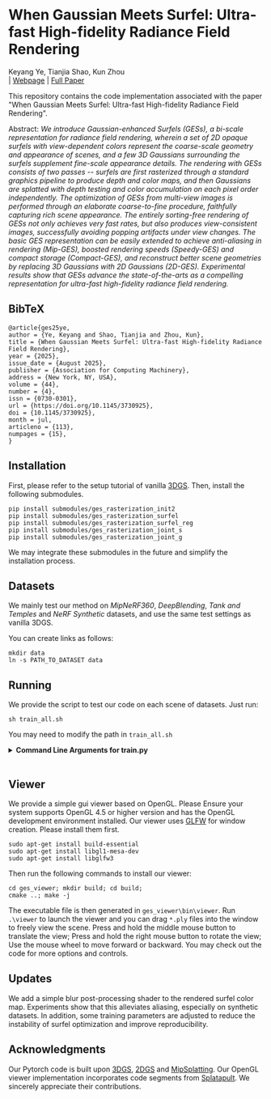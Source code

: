 # When Gaussian Meets Surfel: Ultra-fast High-fidelity Radiance Field Rendering
Keyang Ye, Tianjia Shao, Kun Zhou<br>
| [Webpage](https://dl.acm.org/doi/10.1145/3730925) | [Full Paper](https://arxiv.org/pdf/2504.17545) 

This repository contains the code implementation associated with the paper "When Gaussian Meets Surfel: Ultra-fast High-fidelity Radiance Field Rendering".

Abstract: *We introduce Gaussian-enhanced Surfels (GESs), a bi-scale representation for radiance field rendering, wherein a set of 2D opaque surfels with view-dependent colors represent the coarse-scale geometry and appearance of scenes, and a few 3D Gaussians surrounding the surfels supplement fine-scale appearance details. The rendering with GESs consists of two passes -- surfels are first rasterized through a standard graphics pipeline to produce depth and color maps, and then Gaussians are splatted with depth testing and color accumulation on each pixel order independently. The optimization of GESs from multi-view images is performed through an elaborate coarse-to-fine procedure, faithfully capturing rich scene appearance. The entirely sorting-free rendering of GESs not only achieves very fast rates, but also produces view-consistent images, successfully avoiding popping artifacts under view changes. The basic GES representation can be easily extended to achieve anti-aliasing in rendering (Mip-GES), boosted rendering speeds (Speedy-GES) and compact storage (Compact-GES), and reconstruct better scene geometries by replacing 3D Gaussians with 2D Gaussians (2D-GES). Experimental results show that GESs advance the state-of-the-arts as a compelling representation for ultra-fast high-fidelity radiance field rendering.*

<section class="section" id="BibTeX">
  <div class="container is-max-desktop content">
    <h2 class="title">BibTeX</h2>
    <pre><code>@article{ges25ye,
author = {Ye, Keyang and Shao, Tianjia and Zhou, Kun},
title = {When Gaussian Meets Surfel: Ultra-fast High-fidelity Radiance Field Rendering},
year = {2025},
issue_date = {August 2025},
publisher = {Association for Computing Machinery},
address = {New York, NY, USA},
volume = {44},
number = {4},
issn = {0730-0301},
url = {https://doi.org/10.1145/3730925},
doi = {10.1145/3730925},
month = jul,
articleno = {113},
numpages = {15},
}</code></pre>
  </div>
</section>


## Installation
First, please refer to the setup tutorial of vanilla [3DGS](https://github.com/graphdeco-inria/gaussian-splatting). Then, install the following submodules.

```
pip install submodules/ges_rasterization_init2
pip install submodules/ges_rasterization_surfel
pip install submodules/ges_rasterization_surfel_reg
pip install submodules/ges_rasterization_joint_s
pip install submodules/ges_rasterization_joint_g
```
We may integrate these submodules in the future and simplify the installation process.

## Datasets
We mainly test our method on *MipNeRF360*, *DeepBlending*, *Tank and Temples* and *NeRF Synthetic* datasets, and use the same test settings as vanilla 3DGS.

You can create links as follows:
```
mkdir data
ln -s PATH_TO_DATASET data
```

## Running
We provide the script to test our code on each scene of datasets. Just run:
```
sh train_all.sh
```
You may need to modify the path in `train_all.sh`

<details>
<summary><span style="font-weight: bold;">Command Line Arguments for train.py</span></summary>

  #### --use_surf_reg
  Apply depth-normal consistency loss during the surfel optimization to avoid hole or spiking artifacts.

  #### --stable_train
  Optimize surfels with more iterations to make results more stable. We observed that surfel optimization exhibits sensitivity to randomness. To ensure high-quality results in most scenes, we recommend always adding this command.
  
</details>
<br>

## Viewer
We provide a simple gui viewer based on OpenGL. Please Ensure your system supports OpenGL 4.5 or higher version and has the OpenGL development environment installed. Our viewer uses [GLFW](https://www.glfw.org/download) for window creation. Please install them first.
```
sudo apt-get install build-essential
sudo apt-get install libgl1-mesa-dev
sudo apt-get install libglfw3
```
Then run the following commands to install our viewer:
```
cd ges_viewer; mkdir build; cd build;
cmake ..; make -j
```
The executable file is then generated in `ges_viewer\bin\viewer`. Run `.\viewer` to launch the viewer and you can drag `*.ply` files into the window to freely view the scene. Press and hold the middle mouse button to translate the view; Press and hold the right mouse button to rotate the view; Use the mouse wheel to move forward or backward. You may check out the code for more options and controls.

## Updates
We add a simple blur post-processing shader to the rendered surfel color map. Experiments show that this alleviates aliasing, especially on synthetic datasets. In addition, some training parameters are adjusted to reduce the instability of surfel optimization and improve reproducibility.

## Acknowledgments

Our Pytorch code is built upon [3DGS](https://github.com/graphdeco-inria/gaussian-splatting), [2DGS](https://github.com/hbb1/2d-gaussian-splatting) and [MipSplatting](https://github.com/autonomousvision/mip-splatting). Our OpenGL viewer implementation incorporates code segments from  [Splatapult](https://github.com/hyperlogic/splatapult). We sincerely appreciate their contributions.